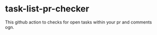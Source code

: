 # task-list-pr-checker
This github action to checks for open tasks within your pr and comments ogn.
